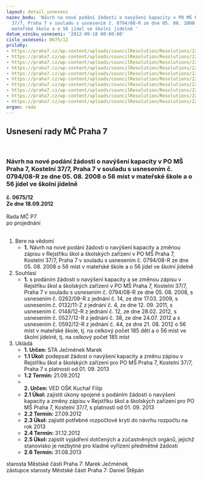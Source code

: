 ```yaml
---
layout: detail_usneseni
nazev_bodu: 'Návrh na nové podání žádosti o navýšení kapacity v PO MŠ Praha 7, Kostelní
  37/7, Praha 7 v souladu s usnesením č. 0794/08-R ze dne 05. 08. 2008 o 56 míst v
  mateřské škole a o 56 jídel ve školní jídelně '
datum_vzniku_usneseni: '2012-09-18 00:00:00'
cislo_usneseni: 0675/12
prilohy:
- https://praha7.cz/wp-content/uploads/councilResolution/Resolutions/22515/49-12-dopis,_r._2013.doc
- https://praha7.cz/wp-content/uploads/councilResolution/Resolutions/22515/49-12-formul%c3%a1%c5%99_%c5%be%c3%a1dosti.doc
- https://praha7.cz/wp-content/uploads/councilResolution/Resolutions/22515/49-12-rej.%c5%a1kol.p%c5%99.a,m%c5%a1_kosteln%c3%ad.doc
- https://praha7.cz/wp-content/uploads/councilResolution/Resolutions/22515/49-12-rej.%c5%a1kol,p%c5%99._b.doc
- https://praha7.cz/wp-content/uploads/councilResolution/Resolutions/22515/49-12-usnes_rm%c4%8d_%c4%8d_.0794_08-r.doc
- https://praha7.cz/wp-content/uploads/councilResolution/Resolutions/22515/49-12-usnes.%c4%8d.0262_09-r,urban.studie.doc
- https://praha7.cz/wp-content/uploads/councilResolution/Resolutions/22515/49-12-usnes.%c4%8d.0132_11-z-optimalizace_%c5%a1kol.doc
- https://praha7.cz/wp-content/uploads/councilResolution/Resolutions/22515/49-12-usnes._%c4%8d._148_12-r,_schv%c3%a1len%c3%ad_kvalifik._dokument.doc
- https://praha7.cz/wp-content/uploads/councilResolution/Resolutions/22515/49-12-usens._%c4%8d.0527_12-r-rozhodnut%c3%ad_k_akci_reko_m%c5%a1.doc
- https://praha7.cz/wp-content/uploads/councilResolution/Resolutions/22515/49-12-usnes._%c4%8d._0592_12-r,_sod_na_reko.doc
organ: rada
---
```

<div id="ucUsn_pList" class="usn">
	<span><h2>Usnesení rady MČ Praha 7 </h2>
<br></span><div class="standBody">
<span><h3>Návrh na nové podání žádosti o navýšení kapacity v PO MŠ Praha 7, Kostelní 37/7, Praha 7 v souladu s usnesením č. 0794/08-R ze dne 05. 08. 2008 o 56 míst v mateřské škole a o 56 jídel ve školní jídelně </h3></span><div class="center">
		<strong>č. 0675/12</strong><br>
	</div>
<div class="center">
		<strong>Ze dne 18.09.2012</strong><br><br>
	</div>Rada MČ P7<br> po projednání<br><br><ol>
<li>Bere na vědomí<ul><li>
<strong>1.</strong> Návrh na nové podání žádosti o navýšení kapacity a změnou zápisu v Rejstříku škol a školských zařízení v PO MŠ Praha 7, Kostelní 37/7, Praha 7 v souladu s usnesením č. 0794/08-R ze dne 05. 08. 2008 o 56 míst v mateřské škole a o 56 jídel ve školní jídelně </li></ul>
</li>
<li>Souhlasí<ul><li>
<strong>1.</strong> s podáním žádosti o navýšení kapacity a se změnou zápisu v Rejstříku škol a školských zařízení v PO MŠ Praha 7, Kostelní 37/7, Praha 7  v souladu s usnesením č. 0794/08-R ze dne 05. 08. 2008, s usnesením č. 0262/09-R z jednání č. 14, ze dne 17.03. 2009, s usnesením č. 0132/11-Z z jednání č. 4, ze dne 12. 09. 2011, s usnesením č. 0148/12-R z jednání č. 12, ze dne 28.02. 2012, s usnesením č. 0527/12-R z jednání č. 38, ze dne 24.07. 2012 a s usnesením č. 0592/12-R z jednání č. 44, ze dne 21. 08. 2012 o 56 míst v mateřské škole, tj. na celkový počet 185 dětí a o 56 míst ve školní jídelně, tj. na celkový počet 185 míst      </li></ul>
</li>
<li>Ukládá<ul>
<li>
<strong>1. Určen: </strong>STA Ječmének Marek</li>
<li>
<strong>1.1 Úkol: </strong>podepsat žádost o navýšení kapacity a změnu zápisu v Rejstříku škol a školských zařízení pro PO MŠ Praha 7, Kostelní 37/7, Praha 7 s platností od 01. 09. 2013</li>
<li>
<strong>1.2 Termín: </strong>21.09.2012</li>
<li>
<strong><br>2. Určen: </strong>VED OŠK Kuchař Filip</li>
<li>
<strong>2.1 Úkol: </strong>zajistit úkony spojené s podáním žádosti o navýšení kapacity a změny zápisu v Rejstříku škol a školských zařízení pro PO MŠ Praha 7, Kostelní 37/7, s platností od 01. 09. 2013</li>
<li>
<strong>2.2 Termín: </strong>27.09.2012</li>
<li>
<strong>2.3 Úkol: </strong>zajistit potřebné rozpočtové krytí do návrhu rozpočtu na rok 2013</li>
<li>
<strong>2.4 Termín: </strong>31.12.2012</li>
<li>
<strong>2.5 Úkol: </strong>zajistit vyjádření dotčených a zúčastněných orgánů, jejichž stanovisko je nezbytné pro kladné vyřízení předmětné žádosti</li>
<li>
<strong>2.6 Termín: </strong>31.08.2013</li>
</ul>
</li>
</ol>starosta Městské části Praha 7: Marek Ječmének<br>zástupce starosty Městské části Praha 7: Daniel Štěpán 
</div>
</div>